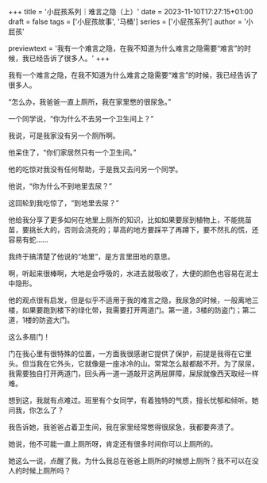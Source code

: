 +++
title = '小屁孩系列｜难言之隐（上）'
date = 2023-11-10T17:27:15+01:00
draft = false
tags = ['小屁孩故事', '马桶']
series = ['小屁孩系列']
author = '小屁孩'

previewtext = '我有一个难言之隐，在我不知道为什么难言之隐需要“难言”的时候，我已经告诉了很多人。'
+++

我有一个难言之隐，在我不知道为什么难言之隐需要“难言”的时候，我已经告诉了很多人。

“怎么办，我爸爸一直上厕所，我在家里憋的很尿急。” <!--more-->

一个同学说，“你为什么不去另一个卫生间上？”

我说，可是我家没有另一个厕所啊。

他呆住了，“你们家居然只有一个卫生间。”

他的吃惊对我没有任何帮助，于是我又去问另一个同学。

他说，“你为什么不到地里去尿？”

这回轮到我吃惊了，“到地里去尿？”

他给我分享了更多如何在地里上厕所的知识，比如如果要尿到植物上，不能挑苗苗，要挑长大的，否则会浇死的；草高的地方要踩平了再蹲下，要不然扎的慌，还容易有蛇……

我终于搞清楚了他说的“地里”，是方言里田地的意思。

啊，听起来很棒啊，大地是会呼吸的，水进去就吸收了，大便的颜色也容易在泥土中隐形。

他的观点很有启发，但是似乎不适用于我的难言之隐，我尿急的时候，一般离地三楼，如果要跑到楼下的绿化带，我需要打开两道门。第一道，3楼的防盗门；第二道，1楼的防盗大门。

这么多扇门！

门在我心里有很特殊的位置，一方面我很感谢它提供了保护，前提是我得在它里头。但当我在它外头，它就像是一座冰冷的山。常常怎么敲都敲不开。为了尿尿，我需要独自打开两道门，回头再一道一道敲开这两层屏障，屎尿就像西天取经一样难。

想到这，我就有点难过。班里有个女同学，有着独特的气质，擅长忧郁和倾听。她问我，你怎么了？

我告诉她，我爸爸占着卫生间，我在家里经常憋得很尿急，我都要奔溃了。

她说，他不可能一直上厕所呀，肯定还有很多时间你可以上厕所的。

她这么一说，点醒了我，为什么我总在爸爸上厕所的时候想上厕所？我不可以在没人的时候上厕所吗？